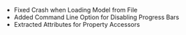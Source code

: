 - Fixed Crash when Loading Model from File
- Added Command Line Option for Disabling Progress Bars
- Extracted Attributes for Property Accessors
